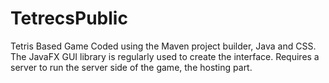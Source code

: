 # TetrecsPublic
Tetris Based Game
Coded using the Maven project builder, Java and CSS. The JavaFX GUI library is regularly used to create the interface.
Requires a server to run the server side of the game, the hosting part.
